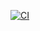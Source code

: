 [![CI](https://github.com/OwenW123/WorkFlows/actions/workflows/blank.yml/badge.svg)](https://github.com/OwenW123/WorkFlows/actions/workflows/blank.yml)
